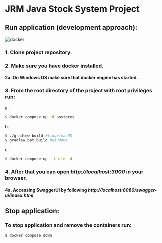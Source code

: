 # JRM Java Stock System Project

## Run application (development approach):
<img alt="docker" src="https://img.shields.io/badge/Docker-2CA5E0?style=for-the-badge&logo=docker&logoColor=white"/>

### 1. Clone project repository.
### 2. Make sure you have docker installed.
#### 2a. On Windows OS make sure that docker engine has started.
### 3. From the root directory of the project with root privileges run:
a.
```bash
$ docker compose up -d postgres
```
b.
```bash
$ ./gradlew build #linux/macOS
$ gradlew.bat build #windows 
```
c.
```bash
$ docker compose up --build -d
```

### 4. After that you can open <i>http://localhost:3000</i> in your browser.
#### 4a. Accessing SwaggerUI by following <i>http://localhost:8080/swagger-ui/index.html </i>

## Stop application:

### To stop application and remove the containers run:
```bash
$ docker compose down
```
